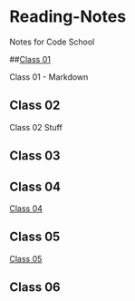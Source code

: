 # Reading-Notes
Notes for Code School

##[Class 01](102/Class01/)

Class 01 - Markdown

## Class 02

Class 02 Stuff

## Class 03
## Class 04
[Class 04](102/Class04/04notes.md)
## Class 05
[Class 05](102/Class05/README.md)
## Class 06
